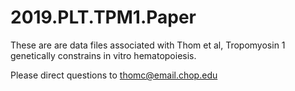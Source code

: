 # 2019.PLT.TPM1.Paper

These are are data files associated with Thom et al, Tropomyosin 1 genetically constrains in vitro hematopoiesis. 

Please direct questions to thomc@email.chop.edu

